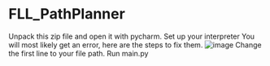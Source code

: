 # FLL_PathPlanner
Unpack this zip file and open it with pycharm.
Set up your interpreter
You will most likely get an error, here are the steps to fix them.
![image](https://github.com/user-attachments/assets/da591335-8ce3-4e1a-b42f-0f51b086c623)
Change the first line to your file path.
Run main.py
